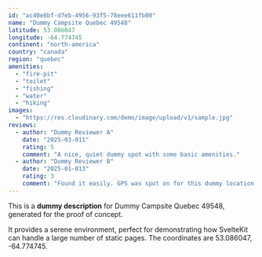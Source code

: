 ```yaml
---
id: "ac40e0bf-d7eb-4956-93f5-78eee611fb00"
name: "Dummy Campsite Quebec 49548"
latitude: 53.086047
longitude: -64.774745
continent: "north-america"
country: "canada"
region: "quebec"
amenities:
  - "fire-pit"
  - "toilet"
  - "fishing"
  - "water"
  - "hiking"
images:
  - "https://res.cloudinary.com/demo/image/upload/v1/sample.jpg"
reviews:
  - author: "Dummy Reviewer A"
    date: "2025-03-011"
    rating: 5
    comment: "A nice, quiet dummy spot with some basic amenities."
  - author: "Dummy Reviewer B"
    date: "2025-01-013"
    rating: 3
    comment: "Found it easily. GPS was spot on for this dummy location."
---
```


This is a **dummy description** for Dummy Campsite Quebec 49548, generated for the proof of concept.

It provides a serene environment, perfect for demonstrating how SvelteKit can handle a large number of static pages. The coordinates are 53.086047, -64.774745.
